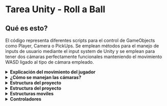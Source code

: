 # Tarea Unity - Roll a Ball

## Qué es esto?

El código representa diferentes scripts para el control de GameObjects como Player, Camera o PickUps. Se emplean métodos para el manejo de ìnputs de usuario mediante el input system de Unity y se emplean para tener dos cámaras perfectamente funcionales manteniendo el movimiento WASD ligado al tipo de cámara empleado.

<details>
<summary><b>Explicación del movimiento del jugador</b></summary>

## `PlayerController`

Control del jugador. Encargado del *movimiento* en función del tradicional *WASD* y de la interacción con `colisionables` del mapa.

1. `Movimiento del Jugador`  

El movimiento surge gracias a fuerzas aplicadas al GameObject del jugador. Estas fuerzas actuan en un plano tridimensional mientras que el control del jugador con las teclas WASD envian fuerzas ***bidimensionales***, es decir, en X e Y.
   - En mi caso particular, implemento los métodos del archivo `.inputactions` como OnMove(), OnLook() y otros para recibir los inputs del usuario y trabajar con ellos.
   - Cuando se detecta un movimiento, se actualizan las variables `movementX` y `movementY` con los valores correspondientes.
   - En el método `FixedUpdate()`, se calcula el movimiento relativo a la cámara para que el jugador se mueva en la misma dirección en que la cámara está mirando.

2. `Interacción con Colisionables`  

   El jugador destruye objetos etiquetados como "PickUp" al tocarlos dando la ilusion de "coleccionables".

3. `Movimiento en relación a la cámara`

Para que el jugador se mueva de manera funcional hay que tener en cuenta si juega en 3ª o en 1ª persona.

```csharp
if (movementInput != Vector2.zero)
```
- Este bloque verifica si el jugador ha dado alguna entrada de movimiento (por ejemplo, con WASD, las flechas del teclado o un joystick).
- `movementInput` es un vector bidimensional que contiene la entrada en los ejes `X` (horizontal) e `Y` (vertical). Si es diferente de `(0, 0)`, significa que el jugador está intentando mover el objeto.

---

### **1. Calcular la dirección hacia adelante**
```csharp
Vector3 forward = playerCamera.transform.forward;
forward.y = 0f;
forward.Normalize();
```
- **`playerCamera.transform.forward`**: Este vector apunta hacia adelante según la orientación de la cámara del jugador.
  - Ejemplo: Si la cámara está mirando hacia el norte, `forward` apuntará en esa dirección.
- **`forward.y = 0f;`**: Esto asegura que el movimiento no tenga componente vertical. Por ejemplo, si la cámara está inclinada hacia arriba o hacia abajo, esta línea ignora esa inclinación para que el objeto no "salte" o "caiga" mientras se mueve.
- **`forward.Normalize();`**: Se asegura de que el vector tenga una magnitud de 1 (unidad) para que las velocidades no se vean afectadas por la escala del vector. Es útil cuando calculamos direcciones.

---

### **2. Calcular la dirección hacia la derecha**
```csharp
Vector3 right = playerCamera.transform.right;
right.y = 0f;
right.Normalize();
```
- **`playerCamera.transform.right`**: Este vector apunta hacia la derecha desde la perspectiva de la cámara.
  - Ejemplo: Si la cámara está mirando hacia el norte, `right` apuntará hacia el este.
- Similar al paso anterior, se establece `right.y = 0f` para evitar componentes verticales y se normaliza el vector para mantener su magnitud en 1.

---

### **3. Combinar direcciones y entrada**
```csharp
Vector3 movement = (forward * movementInput.y + right * movementInput.x) * speed;
```
- Aquí se calcula el vector final de movimiento combinando las direcciones hacia adelante (`forward`) y hacia la derecha (`right`), ponderadas por la entrada del jugador:
  - **`movementInput.y`**: Representa cuánto se mueve el jugador hacia adelante o hacia atrás.
    - Multiplicamos esto por el vector `forward` para mover el objeto en esa dirección.
  - **`movementInput.x`**: Representa cuánto se mueve el jugador hacia la derecha o izquierda.
    - Multiplicamos esto por el vector `right` para mover el objeto lateralmente.
- Finalmente, este vector combinado se multiplica por `speed` para ajustar la velocidad del movimiento.

---

### **4. Aplicar fuerza al Rigidbody**
```csharp
rb.AddForce(movement, ForceMode.Force);
```
- **`rb.AddForce`**: Aplica una fuerza al objeto que tiene un `Rigidbody` para moverlo.
- **`movement`**: Es el vector de fuerza calculado previamente.
- **`ForceMode.Force`**: Indica que esta fuerza es continua y proporcional al tiempo. Esto da como resultado un movimiento suave y controlado.

---

### **Resumen del flujo**
1. **Entrada del jugador**: Se verifica si hay movimiento (`movementInput`).
2. **Cálculo de direcciones**:
   - Se determina hacia dónde es "adelante" y "derecha" desde la perspectiva de la cámara.
   - Estas direcciones se ajustan para ignorar componentes verticales.
3. **Cálculo del vector de movimiento**:
   - La entrada del jugador se combina con estas direcciones y se ajusta por la velocidad.
4. **Aplicación de fuerza**:
   - Se aplica una fuerza al `Rigidbody` para mover el objeto físicamente en el mundo.

---

### **Ejemplo visual**
- Si la cámara mira al norte:
  - Presionar `W` mueve al objeto hacia el norte.
  - Presionar `D` mueve al objeto hacia el este.
  - Presionar `W` y `D` juntos mueve al objeto en diagonal (noreste).

Todo esto hace que el objeto se mueva de manera natural en relación con la cámara, incluso si el jugador rota la cámara.

</details>
<details>
<summary><b>¿Cómo se manejan las cámaras?</b></summary>

## `CameraController`

Este código permite que una sola cámara cambie dinámicamente entre los modos de **primera persona** y **tercera persona**, según la selección del jugador. A continuación, se desglosan los componentes principales y su funcionamiento:

### **Variables Importantes**

### **Configuración General**
- `player`: Hace referencia al jugador (la bola) para posicionar la cámara con respecto a él.
- `controls`: Instancia de `PlayerControls`, usada para manejar entradas del jugador.
- `lookInput`: Almacena la entrada del movimiento del mouse.
- `isFirstPerson`: Booleano que determina si la cámara está en modo primera persona o tercera persona.

### **Configuración de Tercera Persona**
- `thirdPersonHeight`: Altura de la cámara en tercera persona.
- `thirdPersonDistance`: Distancia de la cámara al jugador.
- `thirdPersonOffset`: Vector calculado basado en la altura y la distancia.

### **Configuración de Primera Persona**
- `rotationSpeed`: Velocidad de rotación en primera persona.
- `firstPersonHeightOffset`: Altura de la cámara para que coincida con la posición del "punto de vista" del jugador.
- `rotationX` y `rotationY`: Acumuladores para las rotaciones vertical y horizontal respectivamente.

---

### **Métodos Principales**

### **Inicialización de la Cámara**
- **`Start()`**: Calcula el offset inicial de la cámara para la vista en tercera persona basándose en `thirdPersonHeight` y `thirdPersonDistance`.

```csharp
thirdPersonOffset = new Vector3(0, thirdPersonHeight, -thirdPersonDistance);
```

### **Entrada del Jugador**
- **`Update()`**:
  1. Escucha las teclas numéricas presionadas (1 para tercera persona y 2 para primera persona).
  2. Cambia el valor de `isFirstPerson` según la tecla presionada.

```csharp
if (controls.Player.NumberKeys.triggered)
{
    var control = controls.Player.NumberKeys.activeControl;
    if (control != null)
    {
        string keyPressed = control.displayName;
        switch (keyPressed)
        {
            case "1":
                isFirstPerson = false; // Cambiar a tercera persona.
                break;
            case "2":
                isFirstPerson = true; // Cambiar a primera persona.
                break;
        }
    }
}
```

### **Actualización de la Vista**
- **`LateUpdate()`**: Llama a la función de actualización adecuada según el modo seleccionado (`isFirstPerson`).

```csharp
if (isFirstPerson)
{
    UpdateFirstPersonView();
}
else
{
    UpdateThirdPersonView();
}
```

### **Modo Tercera Persona**
- **`UpdateThirdPersonView()`**:
  1. Calcula la posición de la cámara basándose en la posición del jugador más el offset configurado.
  2. Ajusta la cámara para que mire hacia el jugador.

```csharp
Vector3 desiredPosition = player.transform.position + thirdPersonOffset;
transform.position = desiredPosition;
transform.LookAt(player.transform.position);
```

### **Modo Primera Persona**
- **`UpdateFirstPersonView()`**:
  1. Posiciona la cámara justo sobre el jugador utilizando `firstPersonHeightOffset`.
  2. Calcula la rotación acumulada basándose en la entrada del mouse (`lookInput`).
  3. Aplica la rotación acumulada a la cámara.

```csharp
transform.position = player.transform.position + Vector3.up * firstPersonHeightOffset;
rotationX = Mathf.Clamp(rotationX - lookInput.y * rotationSpeed * Time.deltaTime, -90f, 90f);
rotationY += lookInput.x * rotationSpeed * Time.deltaTime;
transform.rotation = Quaternion.Euler(rotationX, rotationY, 0f);
```

### **Entrada de Movimiento del Mouse**
- **`OnLook(InputAction.CallbackContext context)`**: Captura la entrada del movimiento del mouse para actualizar la rotación en primera persona.

```csharp
if (context.performed)
{
    lookInput = context.ReadValue<Vector2>();
}
else if (context.canceled)
{
    lookInput = Vector2.zero;
}
```

---

### **Resumen del Flujo del Código**
1. **Inicialización**: Se configura la cámara y los controles del jugador.
2. **Entrada del Jugador**: Se detecta si el jugador presiona una tecla numérica para alternar entre modos.
3. **Actualización de la Cámara**:
   - Si está en modo tercera persona, se coloca detrás y arriba del jugador mirando hacia él.
   - Si está en modo primera persona, se posiciona en la cabeza del jugador y sigue la rotación del mouse.
4. **Entrada del Mouse**: En modo primera persona, las rotaciones del mouse actualizan la orientación de la cámara.

</details>
<details>
<summary><b>Estructura del proyecto</b></summary>

# Estructura del proyecto

Implementar PREFABS, ENEMIGOS (NAVMESH) Y TEXTURAS (ASSETS).
Implementar ANIMATOR para los GAME STATES.

</details>
<details>
<summary><b>Estructura del proyecto</b></summary>

## `Enemigos`

</details>
<details>
<summary><b>Estructuras moviles</b></summary>

## `Portal / Teletransporte`

He implementado dos portales que muestran lo que hay del otro lado del portal. Para esto he tenido que crear: 2 cámaras, 2 colliders, 2 renders textures y 2 materiales.

He hecho uso de diferentes scripts, uno que controla el movimiento de las cámaras para cuadrarlo con la cámara del jugador y por último, otro script que controle el teletransporte de un lugar a otro.

Para que funcione mejor, hay que implementar un shader.


</details>
<details>
<summary><b>Controladores</b></summary>

Game States (Script y Animator), Score Manager, Portal Trigger (Animaciones) y GameManager (GameObject)

## `Game States`

## `Game Manager`

</details>